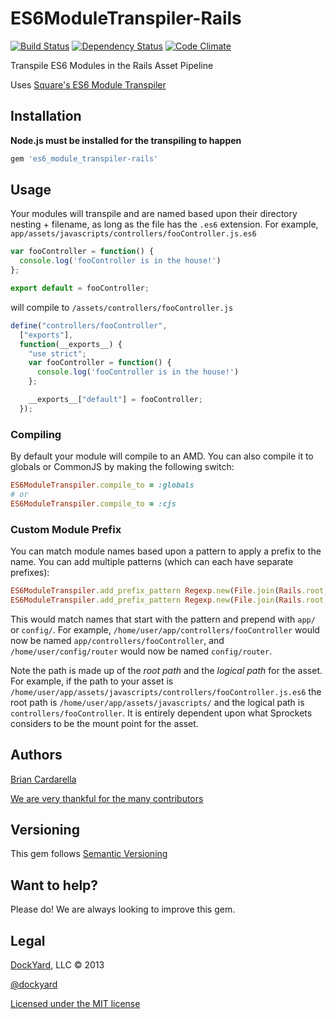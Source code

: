 # ES6ModuleTranspiler-Rails #

[![Build Status](https://secure.travis-ci.org/dockyard/es6_module_transpiler-rails.png?branch=master)](http://travis-ci.org/dockyard/es6_module_transpiler-rails)
[![Dependency Status](https://gemnasium.com/dockyard/es6_module_transpiler-rails.png?travis)](https://gemnasium.com/dockyard/es6_module_transpiler-rails)
[![Code Climate](https://codeclimate.com/github/dockyard/es6_module_transpiler-rails.png)](https://codeclimate.com/github/dockyard/es6_module_transpiler-rails)

Transpile ES6 Modules in the Rails Asset Pipeline

Uses [Square's ES6 Module Transpiler](https://github.com/square/es6-module-transpiler)

## Installation ##

**Node.js must be installed for the transpiling to happen**

```ruby
gem 'es6_module_transpiler-rails'
```

## Usage ##

Your modules will transpile and are named based upon their directory
nesting + filename, as long as the file has the `.es6` extension.
For example, `app/assets/javascripts/controllers/fooController.js.es6`

```js
var fooController = function() {
  console.log('fooController is in the house!')
};

export default = fooController;
```

will compile to `/assets/controllers/fooController.js`

```js
define("controllers/fooController",
  ["exports"],
  function(__exports__) {
    "use strict";
    var fooController = function() {
      console.log('fooController is in the house!')
    };

    __exports__["default"] = fooController;
  });
```

### Compiling ###

By default your module will compile to an AMD. You can also compile it to globals or CommonJS by making the following switch:

```ruby
ES6ModuleTranspiler.compile_to = :globals
# or
ES6ModuleTranspiler.compile_to = :cjs
```

### Custom Module Prefix ###

You can match module names based upon a pattern to apply a prefix to the
name. You can add multiple patterns (which can each have separate prefixes):

```ruby
ES6ModuleTranspiler.add_prefix_pattern Regexp.new(File.join(Rails.root, 'app')), 'app'
ES6ModuleTranspiler.add_prefix_pattern Regexp.new(File.join(Rails.root, 'config')), 'config'
```

This would match names that start with the pattern and prepend with
`app/` or `config/`. For example, `/home/user/app/controllers/fooController` would now be named
`app/controllers/fooController`, and `/home/user/config/router` would now be
named `config/router`.

Note the path is made up of the *root path* and the *logical path* for the asset. For example, if the
path to your asset is
`/home/user/app/assets/javascripts/controllers/fooController.js.es6` the root path is `/home/user/app/assets/javascripts/` and the logical
path is `controllers/fooController`. It is entirely dependent upon what
Sprockets considers to be the mount point for the asset.

## Authors ##

[Brian Cardarella](http://twitter.com/bcardarella)

[We are very thankful for the many contributors](https://github.com/dockyard/es6_module_transpiler-rails/graphs/contributors)

## Versioning ##

This gem follows [Semantic Versioning](http://semver.org)

## Want to help? ##

Please do! We are always looking to improve this gem.

## Legal ##

[DockYard](http://dockyard.com), LLC &copy; 2013

[@dockyard](http://twitter.com/dockyard)

[Licensed under the MIT license](http://www.opensource.org/licenses/mit-license.php)
